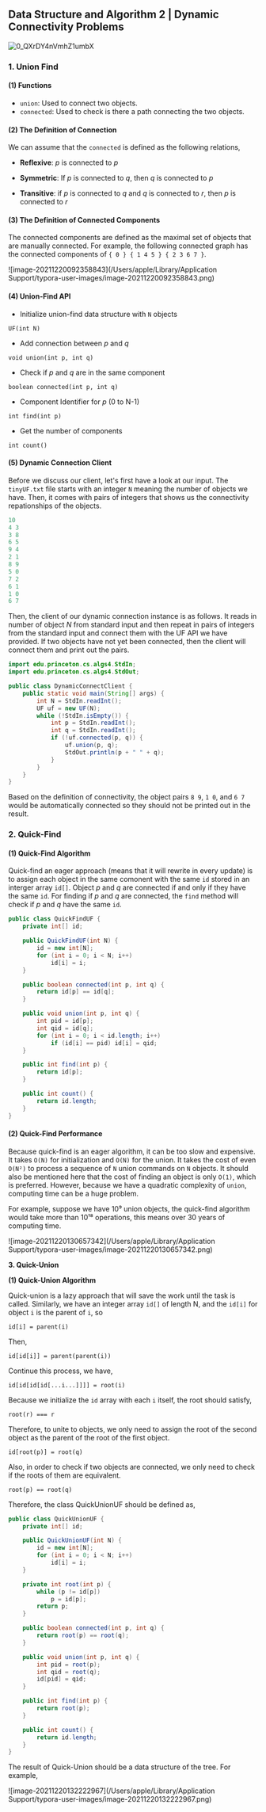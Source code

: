 ## Data Structure and Algorithm 2 | Dynamic Connectivity Problems

![0_QXrDY4nVmhZ1umbX](../../image/0_QXrDY4nVmhZ1umbX.jpeg)

### 1. Union Find

#### (1) Functions

*  `union`: Used to connect two objects.
* `connected`: Used to check is there a path connecting the two objects.

#### (2) The Definition of Connection

We can assume that the `connected` is defined as the following relations,

* **Reflexive**: *p* is connected to *p*
* **Symmetric**: If *p* is connected to *q*, then *q* is connected to *p*

* **Transitive**: if *p* is connected to *q* and *q* is connected to *r*, then *p* is connected to *r*

#### (3) The Definition of Connected Components

The connected components are defined as the maximal set of objects that are manually connected. For example, the following connected graph has the connected components of `{ 0 } { 1 4 5 } { 2 3 6 7 }`.

![image-20211220092358843](/Users/apple/Library/Application Support/typora-user-images/image-20211220092358843.png)



#### (4) Union-Find API

* Initialize union-find data structure with `N` objects

```
UF(int N)
```

* Add connection between *p* and *q*

```
void union(int p, int q)
```

* Check if *p* and *q* are in the same component

```
boolean connected(int p, int q)
```

* Component Identifier for *p* (0 to N-1)

```
int find(int p)
```

* Get the number of components

```
int count()
```

#### (5) Dynamic Connection Client

Before we discuss our client, let's first have a look at our input. The `tinyUF.txt` file starts with an integer `N` meaning the number of objects we have. Then, it comes with pairs of integers that shows us the connectivity repationships of the objects.

```java
10
4 3
3 8
6 5
9 4
2 1
8 9
5 0
7 2
6 1
1 0
6 7
```

Then, the client of our dynamic connection instance is as follows. It reads in number of object *N* from standard input and then repeat in pairs of integers from the standard input and connect them with the UF API we have provided. If two objects have not yet been connected, then the client will connect them and print out the pairs.

```java
import edu.princeton.cs.algs4.StdIn;
import edu.princeton.cs.algs4.StdOut;

public class DynamicConnectClient {
    public static void main(String[] args) {
        int N = StdIn.readInt();
        UF uf = new UF(N);
        while (!StdIn.isEmpty()) {
            int p = StdIn.readInt();
            int q = StdIn.readInt();
            if (!uf.connected(p, q)) {
                uf.union(p, q);
                StdOut.println(p + " " + q);
            }
        }
    }
}
```

Based on the definition of connectivity, the object pairs `8 9`, `1 0`, and `6 7` would be automatically connected so they should not be printed out in the result.

### 2. Quick-Find

#### (1) Quick-Find Algorithm

Quick-find an eager approach (means that it will rewrite in every update) is to assign each object in the same comonent with the same `id` stored in an interger array `id[]`. Object *p* and *q* are connected if and only if they have the same `id`. For finding if *p* and *q* are connected, the `find` method will check if *p* and *q* have the same `id`. 

```java
public class QuickFindUF {
    private int[] id;

    public QuickFindUF(int N) {
        id = new int[N];
        for (int i = 0; i < N; i++)
            id[i] = i;
    }

    public boolean connected(int p, int q) {
        return id[p] == id[q];
    }

    public void union(int p, int q) {
        int pid = id[p];
        int qid = id[q];
        for (int i = 0; i < id.length; i++)
            if (id[i] == pid) id[i] = qid;
    }

    public int find(int p) {
        return id[p];
    }

    public int count() {
        return id.length;
    }
}
```

#### (2) Quick-Find **Performance**

Because quick-find is an eager algorithm, it can be too slow and expensive. It takes `O(N)` for initialization and `O(N)` for the union. It takes the cost of even `O(N²)` to process a sequence of `N` union commands on `N` objects. It should also be mentioned here that the cost of finding an object is only `O(1)`, which is preferred. However, because we have a quadratic complexity of `union`, computing time can be a huge problem.

For example, suppose we have 10⁹ union objects, the quick-find algorithm would take more than 10¹⁸ operations, this means over 30 years of computing time.

![image-20211220130657342](/Users/apple/Library/Application Support/typora-user-images/image-20211220130657342.png)

**3. Quick-Union**

**(1) Quick-Union Algorithm**

Quick-union is a lazy approach that will save the work until the task is called. Similarly, we have an integer array `id[]` of length N, and the `id[i]` for object `i` is the parent of `i`, so

```
id[i] = parent(i)
```

Then,

```
id[id[i]] = parent(parent(i))
```

Continue this process, we have,

```
id[id[id[id[...i...]]]] = root(i)
```

Because we initialize the `id` array with each `i` itself, the root should satisfy,

```
root(r) === r
```

Therefore, to unite to objects, we only need to assign the root of the second object as the parent of the root of the first object.

```
id[root(p)] = root(q)
```

Also, in order to check if two objects are connected, we only need to check if the roots of them are equivalent.

```
root(p) == root(q)
```

Therefore, the class QuickUnionUF should be defined as,

```java
public class QuickUnionUF {
    private int[] id;

    public QuickUnionUF(int N) {
        id = new int[N];
        for (int i = 0; i < N; i++)
            id[i] = i;
    }

    private int root(int p) {
        while (p != id[p])
            p = id[p];
        return p;
    }

    public boolean connected(int p, int q) {
        return root(p) == root(q);
    }

    public void union(int p, int q) {
        int pid = root(p);
        int qid = root(q);
        id[pid] = qid;
    }

    public int find(int p) {
        return root(p);
    }

    public int count() {
        return id.length;
    }
}
```

The result of Quick-Union should be a data structure of the tree. For example,

![image-20211220132222967](/Users/apple/Library/Application Support/typora-user-images/image-20211220132222967.png)






